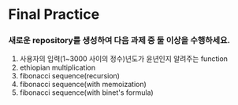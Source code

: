 # Final Practice

### 새로운 repository를 생성하여 다음 과제 중 둘 이상을 수행하세요.
1. 사용자의 입력(1~3000 사이의 정수)년도가 윤년인지 알려주는 function
2. ethiopian multiplication
3. fibonacci sequence(recursion)
4. fibonacci sequence(with memoization)
5. fibonacci sequence(with binet's formula)
